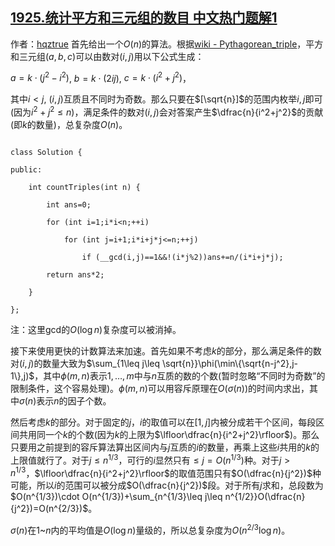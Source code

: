 ## [1925.统计平方和三元组的数目 中文热门题解1](https://leetcode.cn/problems/count-square-sum-triples/solutions/100000/gei-yi-ge-on23-log-n-de-suan-fa-by-hqztr-p91c)

作者：[hqztrue](https://leetcode.cn/u/hqztrue)
首先给出一个$O(n)$的算法。根据[wiki - Pythagorean_triple](https://en.wikipedia.org/wiki/Pythagorean_triple)，平方和三元组$(a,b,c)$可以由数对$(i,j)$用以下公式生成：
$a=k\cdot (j^2-i^2)$, $b=k\cdot (2ij)$, $c=k\cdot (i^2+j^2)$，  
其中$i<j$, $(i,j)$互质且不同时为奇数。那么只要在$[\sqrt{n}]$的范围内枚举$i,j$即可(因为$i^2+j^2\leq n$)，满足条件的数对$(i,j)$会对答案产生$\dfrac{n}{i^2+j^2}$的贡献(即$k$的数量)，总复杂度$O(n)$。
```
class Solution {
public:
	int countTriples(int n) {
		int ans=0;
		for (int i=1;i*i<n;++i)
			for (int j=i+1;i*i+j*j<=n;++j)
				if (__gcd(i,j)==1&&!(i*j%2))ans+=n/(i*i+j*j);
		return ans*2;
	}
};
```
注：这里gcd的$O(\log n)$复杂度可以被消掉。  

接下来使用更快的计数算法来加速。首先如果不考虑$k$的部分，那么满足条件的数对$(i,j)$的数量大致为$\sum_{1\leq j\leq \sqrt{n}}\phi(\min\{\sqrt{n-j^2},j-1\},j)$，其中$\phi(m,n)$表示$1,\dots,m$中与$n$互质的数的个数(暂时忽略“不同时为奇数”的限制条件，这个容易处理)。$\phi(m,n)$可以用容斥原理在$O(\sigma(n))$的时间内求出，其中$\sigma(n)$表示$n$的因子个数。  
然后考虑$k$的部分。对于固定的$j$，$i$的取值可以在$[1,j]$内被分成若干个区间，每段区间共用同一个$k$的个数(因为$k$的上限为$\lfloor\dfrac{n}{i^2+j^2}\rfloor$)。那么只要用之前提到的容斥算法算出区间内与$j$互质的$i$的数量，再乘上这些$i$共用的$k$的上限值就行了。对于$j\leq n^{1/3}$，可行的$i$显然只有$\leq j=O(n^{1/3})$种。对于$j>n^{1/3}$，$\lfloor\dfrac{n}{i^2+j^2}\rfloor$的取值范围只有$O(\dfrac{n}{j^2})$种可能，所以$i$的范围可以被分成$O(\dfrac{n}{j^2})$段。对于所有$j$求和，总段数为$O(n^{1/3})\cdot O(n^{1/3})+\sum_{n^{1/3}\leq j\leq n^{1/2}}O(\dfrac{n}{j^2})=O(n^{2/3})$。  
$\sigma(n)$在$1$~$n$内的平均值是$O(\log n)$量级的，所以总复杂度为$O(n^{2/3} \log n)$。